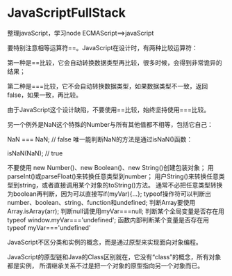 # JavaScriptFullStack
整理javaScript，学习node
ECMAScript==>javaScript


要特别注意相等运算符==。JavaScript在设计时，有两种比较运算符：

第一种是==比较，它会自动转换数据类型再比较，很多时候，会得到非常诡异的结果；

第二种是===比较，它不会自动转换数据类型，如果数据类型不一致，返回false，如果一致，再比较。

由于JavaScript这个设计缺陷，不要使用==比较，始终坚持使用===比较。

另一个例外是NaN这个特殊的Number与所有其他值都不相等，包括它自己：

NaN === NaN; // false
唯一能判断NaN的方法是通过isNaN()函数：

isNaN(NaN); // true


不要使用 new Number()、new Boolean()、new String()创建包装对象；
用parseInt()或parseFloat()来转换任意类型到number；
用户String()来转换任意类型到string，或者直接调用某个对象的toString()方法。
通常不必把任意类型转换为boolean再判断，因为可以直接写if(myVar){...};
typeof操作符可以判断出number、boolean、string、function和undefined;
判断Array要使用Array.isArray(arr);
判断null请使用myVar===null;
判断某个全局变量是否存在用typeof window.myVar==='undefined';
函数内部判断某个变量是否存在用typeof myVar==='undefined'



JavaScript不区分类和实例的概念，而是通过原型来实现面向对象编程。

JavaScript的原型链和Java的Class区别就在，它没有“class”的概念，所有对象都是实例，
所谓继承关系不过是把一个对象的原型指向另一个对象而已。


